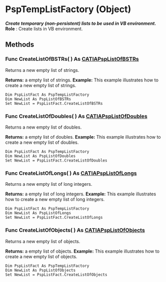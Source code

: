 # PspTempListFactory (Object)

**_Create temporary (non-persistent) lists to be used in VB environment._**
**Role** : Create lists in VB environment.

## Methods

### Func **CreateListOfBSTRs**( ) As [CATIAPspListOfBSTRs](../CATPlantShipInterfaces/interface_PspListOfBSTRs_38188.md)

Returns a new empty list of strings.

**Returns:**      a empty list of strings.  **Example:**      This example illustrates how to create a new empty list of strings.

```VBScript
Dim PspListFact As PspTempListFactory
Dim NewList As PspListOfBSTRs
Set NewList = PspListFact.CreateListOfBSTRs

```

### Func **CreateListOfDoubles**( ) As [CATIAPspListOfDoubles](../CATPlantShipInterfaces/interface_PspListOfDoubles_53834.md)

Returns a new empty list of doubles.

**Returns:**      a empty list of doubles.  **Example:**      This example illustrates how to create a new empty list of doubles.

```VBScript
Dim PspListFact As PspTempListFactory
Dim NewList As PspListOfDoubles
Set NewList = PspListFact.CreateListOfDoubles

```

### Func **CreateListOfLongs**( ) As [CATIAPspListOfLongs](../CATPlantShipInterfaces/interface_PspListOfLongs_41364.md)

Returns a new empty list of long integers.

**Returns:**      a empty list of long integers.  **Example:**      This example illustrates how to create a new empty list of long integers.

```VBScript
Dim PspListFact As PspTempListFactory
Dim NewList As PspListOfLongs
Set NewList = PspListFact.CreateListOfLongs

```

### Func **CreateListOfObjects**( ) As [CATIAPspListOfObjects](../CATPlantShipInterfaces/interface_PspListOfObjects_53716.md)

Returns a new empty list of objects.

**Returns:**      a empty list of objects.  **Example:**      This example illustrates how to create a new empty list of objects.

```VBScript
Dim PspListFact As PspTempListFactory
Dim NewList As PspListOfObjects
Set NewList = PspListFact.CreateListOfObjects

```